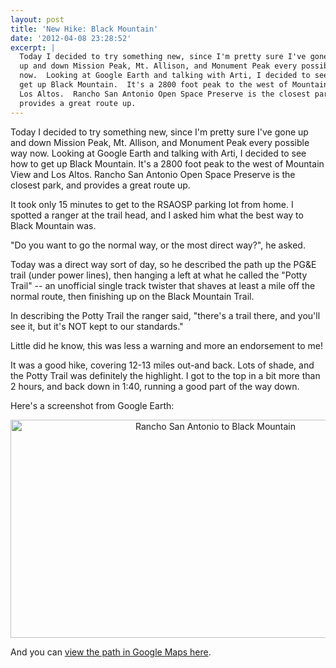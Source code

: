 ```yaml
---
layout: post
title: 'New Hike: Black Mountain'
date: '2012-04-08 23:28:52'
excerpt: |
  Today I decided to try something new, since I'm pretty sure I've gone
  up and down Mission Peak, Mt. Allison, and Monument Peak every possible way
  now.  Looking at Google Earth and talking with Arti, I decided to see how to
  get up Black Mountain.  It's a 2800 foot peak to the west of Mountain View and
  Los Altos.  Rancho San Antonio Open Space Preserve is the closest park, and
  provides a great route up.
---
```


Today I decided to try something new, since I'm pretty sure I've gone up and down Mission Peak, Mt. Allison, and Monument Peak every possible way now. Looking at Google Earth and talking with Arti, I decided to see how to get up Black Mountain. It's a 2800 foot peak to the west of Mountain View and Los Altos. Rancho San Antonio Open Space Preserve is the closest park, and provides a great route up.

It took only 15 minutes to get to the RSAOSP parking lot from home. I spotted a ranger at the trail head, and I asked him what the best way to Black Mountain was.

"Do you want to go the normal way, or the most direct way?", he asked.

Today was a direct way sort of day, so he described the path up the PG&E trail (under power lines), then hanging a left at what he called the "Potty Trail" -- an unofficial single track twister that shaves at least a mile off the normal route, then finishing up on the Black Mountain Trail.

In describing the Potty Trail the ranger said, "there's a trail there, and you'll see it, but it's NOT kept to our standards."

Little did he know, this was less a warning and more an endorsement to me!

It was a good hike, covering 12-13 miles out-and back. Lots of shade, and the Potty Trail was definitely the highlight. I got to the top in a bit more than 2 hours, and back down in 1:40, running a good part of the way down.

Here's a screenshot from Google Earth:

<p style="text-align:center;"><a href="http://www.flickr.com/photos/thenobot/7058529335/" title="Rancho San Antonio to Black Mountain by thenobot, on Flickr"><img src="https://farm6.staticflickr.com/5461/7058529335_4c1054a13e_z.jpg" width="640" height="349" alt="Rancho San Antonio to Black Mountain"></a></p>
And you can <a href="http://maps.google.com/maps/ms?msid=216260364569572714769.0004bd335d878f4d366ae&msa=0&ll=37.324692,-122.117379&spn=0.044911,0.074844">view the path in Google Maps here</a>.

